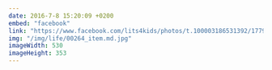 ```yaml
---
date: 2016-7-8 15:20:09 +0200
embed: "facebook"
link: "https://www.facebook.com/lits4kids/photos/t.100003186531392/1779652742271063/?type=3&theater"
img: "/img/life/00264_item.md.jpg"
imageWidth: 530
imageHeight: 353
---
```

